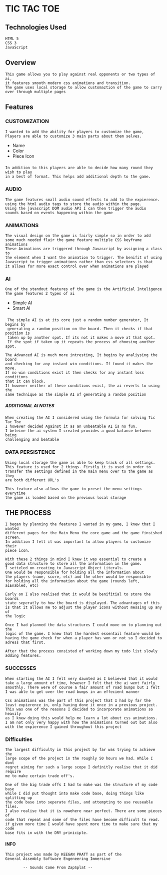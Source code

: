 # TIC TAC TOE

## Technologies Used
	HTML 5
	CSS 3
	JavaScript

## Overview
	This game allows you to play against real opponents or two types of ai,
	it features smooth modern css animations and transition.
	The game uses local storage to allow customaztion of the game to carry 
	over through multiple pages

## Features
### CUSTOMIZATION
	I wanted to add the ability for players to customize the game, 
	Players are able to customize 3 main parts about them selves.
	

 - Name
 - Color
 - Piece Icon
### 
	In addition to this players are able to decide how many round they wish to play 
	in a best of format. This helps add additional depth to the game.

### AUDIO
	The game features small audio sound effects to add to the expierence. 
	using the html audio tags to store the audio within the page.
	Using the javascript DOM audio API I can then trigger the audio
	sounds based on events happening within the game

### ANIMATIONS
	The visual design on the game is fairly simple so in order to add
	some much needed flair the game feature multiple CSS keyframe animations
	These Animations are triggered through Javascript by assigning a class to
	the element when I want the animation to trigger. The benifit of using 
	Javascript to trigger animations rather than css selectors is that 
	it allows for more exact control over when animations are played

### AI 
	One of the standout features of the game is the Artificial Inteligence
	The game features 2 types of ai 
	

 - Simple AI
 - Smart AI
 ### 
	 The simple AI is at its core just a random number generator, It begins by 
	 generating a random position on the board. Then it checks if that position is 
	 taken up by another spot. If its not it makes a move at that spot.
	 If the spot if taken up it repeats the process of choosing another spot.

	The Advanced AI is much more intresting, It begins by analiysing the board 
	and checking for any instant win conditions. If found it makes the move.
	If no win conditions exist it then checks for any instant loss conditions
	that it can block.
	If however neither of these conditions exist, the ai reverts to using the
	same technique as the simple AI of generating a random position

##### ADDITIONAL AI NOTES
	When creating the AI I considered using the formula for solving Tic Tac Toe
	I however decided Against it as an unbeatable AI is no fun.
	I beleive the ai system I created provides a good balance between being 
	challenging and beatable

### DATA PERSISTENCE 
	Using local storage the game is able to keep track of all settings.
	This feature is used for 2 things. Firstly it is used in order to 
	transfer the settings defined in the main menu over to the game as they 
	are both different URL's 
	
	This feature also allows the game to preset the menu settings everytime 
	the game is loaded based on the previous local storage 

## THE PROCESS
	I began by planning the features I wanted in my game, I knew that I wanted
	different pages for the Main Menu the core game and the game finsished screen. 
	In addition I felt it was important to allow players to customize their 
	piece icon.
	
	With these 2 things in mind I knew it was essential to create a 
	good data structure to store all the information in the game.
	I setteled on creating to Javascript Object Literals. 
	One would be responsible for holding all the information about 
	the players (name, score, etc) and the other would be responsible 
	for holding all the information about the game (rounds left, aiEnabled, etc)
	
	Early on I also realised that it would be benifitial to store the boards 
	state seperatly to how the board is displayed. The advantages of this
	is that it allows me to adjust the player icons without messing up any of 
	the logic
	
	Once I had planned the data structures I could move on to planning out the 
	logic of the game. I knew that the hardest essentail feature would be 
	having the game check for when a player has won or not so I decided to 
	adress that first.

	After that the process consisted of working down my todo list slowly 
	adding features.

### SUCCESSES 
	When starting the AI I felt very daunted as I believed that it would 
	take a large amount of time, however I felt that the ai went fairly 
	smoothly. There were of course a fair amount of road bumps but I felt
	I was able to get over the road bumps in an effecient manner 

	Css animations was the part of this project that I had by far the 
	least expierence in, only having done it once in a previous project.
	This was one of the reasons I decided to incorporate animations so heavily
	as I knew doing this would help me learn a lot about css animations.
	I am not only very happy with how the animations turned out but also 
	with the expierence I gained throughout this project

### Difficulties 
	The largest difficulty in this project by far was trying to achieve the 
	large scope of the project in the roughly 50 hours we had. While I dont 
	regret aiming for such a large scope I definitly realise that it did require
	me to make certain trade off's. 

	One of the big trade offs I had to make was the structure of my code base
	while I did put thought into make code base, doing things like splitting up
	the code base into seperate files, and attempting to use reuseable files.
	I also realise that it is nowehere near perfect. There are some pieces of 
	code that repeat and some of the files have become difficult to read.
	if given more time I would have spent more time to make sure that my code 
	base fits in with the DRY priniciple. 
#### INFO

	This project was made by KEEGAN PRATT as part of the 
	General Assembly Software Engeneering Immersive 

			-- Sounds Come From ZapSplat -- 

